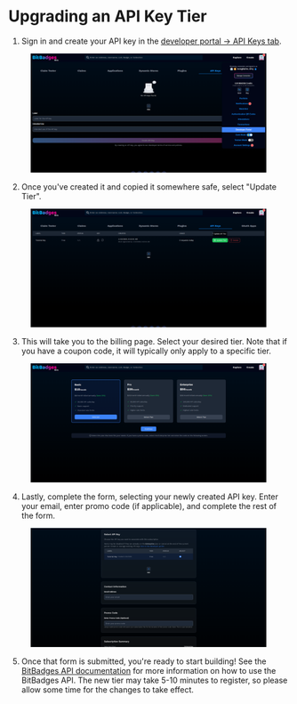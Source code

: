 # Upgrading an API Key Tier

1. Sign in and create your API key in the [developer portal -> API Keys tab](https://bitbadges.io/developer).

<figure><img src="../../.gitbook/assets/image (1) (1) (1) (1) (1) (1) (1) (1) (1) (1) (1) (1) (1) (1) (1) (1) (1) (1) (1) (1) (1) (1) (1) (1) (1) (1) (1) (1) (1) (1) (1) (1) (1) (1) (1) (1).png" alt=""><figcaption></figcaption></figure>

2. Once you've created it and copied it somewhere safe, select "Update Tier".

<figure><img src="../../.gitbook/assets/image (2) (1) (1) (1) (1) (1) (1) (1) (1) (1) (1) (1) (1) (1) (1) (1) (1) (1) (1) (1) (1) (1) (1) (1).png" alt=""><figcaption></figcaption></figure>

3. This will take you to the billing page. Select your desired tier. Note that if you have a coupon code, it will typically only apply to a specific tier.

<figure><img src="../../.gitbook/assets/image (4) (1) (1) (1) (1) (1) (1) (1) (1) (1).png" alt=""><figcaption></figcaption></figure>

4. Lastly, complete the form, selecting your newly created API key. Enter your email, enter promo code (if applicable), and complete the rest of the form.

<figure><img src="../../.gitbook/assets/image (5) (1) (1) (1) (1) (1) (1).png" alt=""><figcaption></figcaption></figure>

5. Once that form is submitted, you're ready to start building! See the [BitBadges API documentation](https://docs.bitbadges.io) for more information on how to use the BitBadges API. The new tier may take 5-10 minutes to register, so please allow some time for the changes to take effect.
